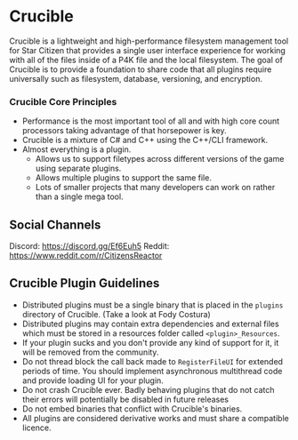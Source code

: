 # Crucible
Crucible is a lightweight and high-performance filesystem management tool for Star Citizen that provides a single user interface experience for working with all of the files inside of a P4K file and the local filesystem. The goal of Crucible is to provide a foundation to share code that all plugins require universally such as filesystem, database, versioning, and encryption.

### Crucible Core Principles
* Performance is the most important tool of all and with high core count processors taking advantage of that horsepower is key.
* Crucible is a mixture of C# and C++ using the C++/CLI framework.
* Almost everything is a plugin.
    * Allows us to support filetypes across different versions of the game using separate plugins.
    * Allows multiple plugins to support the same file.
    * Lots of smaller projects that many developers can work on rather than a single mega tool.

## Social Channels
Discord: https://discord.gg/Ef6Euh5
Reddit: https://www.reddit.com/r/CitizensReactor

## Crucible Plugin Guidelines
* Distributed plugins must be a single binary that is placed in the `plugins` directory of Crucible. (Take a look at Fody Costura)
* Distributed plugins may contain extra dependencies and external files which must be stored in a resources folder called `<plugin>_Resources`.
* If your plugin sucks and you don't provide any kind of support for it, it will be removed from the community.
* Do not thread block the call back made to `RegisterFileUI` for extended periods of time. You should implement asynchronous multithread code and provide loading UI for your plugin.
* Do not crash Crucible ever. Badly behaving plugins that do not catch their errors will potentially be disabled in future releases
* Do not embed binaries that conflict with Crucible's binaries.
* All plugins are considered derivative works and must share a compatible licence.
